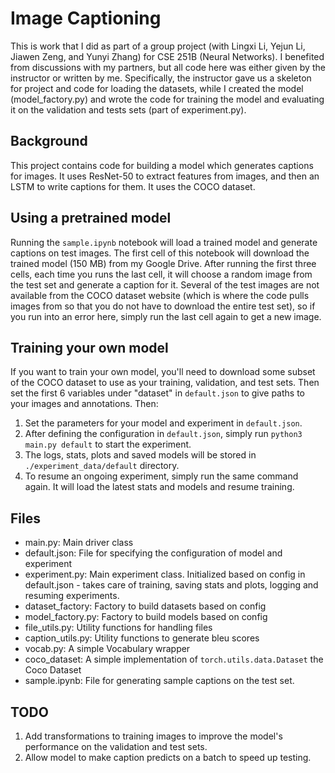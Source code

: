 # Image Captioning

This is work that I did as part of a group project (with Lingxi Li, Yejun Li, Jiawen Zeng, and Yunyi Zhang) for CSE 251B (Neural Networks).  I benefited from discussions with my partners, but all code here was either given by the instructor or written by me.  Specifically, the instructor gave us a skeleton for project and code for loading the datasets, while I created the model (model_factory.py) and wrote the code for training the model and evaluating it on the validation and tests sets (part of experiment.py).

## Background
This project contains code for building a model which generates captions for images.  It uses ResNet-50 to extract features from images, and then an LSTM to write captions for them.  It uses the COCO dataset.


## Using a pretrained model

Running the `sample.ipynb` notebook will load a trained model and generate captions on test images.  The first cell of this notebook will download the trained model (150 MB) from my Google Drive.  After running the first three cells, each time you runs the last cell, it will choose a random image from the test set and generate a caption for it.  Several of the test images are not available from the COCO dataset website (which is where the code pulls images from so that you do not have to download the entire test set), so if you run into an error here, simply run the last cell again to get a new image.

## Training your own model

If you want to train your own model, you'll need to download some subset of the COCO dataset to use as your training, validation, and test sets.  Then set the first 6 variables under "dataset" in `default.json` to give paths to your images and annotations.  Then: 
1. Set the parameters for your model and experiment in `default.json`.
3. After defining the configuration in `default.json`, simply run `python3 main.py default` to start the experiment.
4. The logs, stats, plots and saved models will be stored in `./experiment_data/default` directory.
5. To resume an ongoing experiment, simply run the same command again. It will load the latest stats and models and resume training.

## Files
- main.py: Main driver class
- default.json: File for specifying the configuration of model and experiment
- experiment.py: Main experiment class. Initialized based on config in default.json - takes care of training, saving stats and plots, logging and resuming experiments.
- dataset_factory: Factory to build datasets based on config
- model_factory.py: Factory to build models based on config
- file_utils.py: Utility functions for handling files 
- caption_utils.py: Utility functions to generate bleu scores
- vocab.py: A simple Vocabulary wrapper
- coco_dataset: A simple implementation of `torch.utils.data.Dataset` the Coco Dataset
- sample.ipynb: File for generating sample captions on the test set.

## TODO
1. Add transformations to training images to improve the model's performance on the validation and test sets.
2. Allow model to make caption predicts on a batch to speed up testing.
